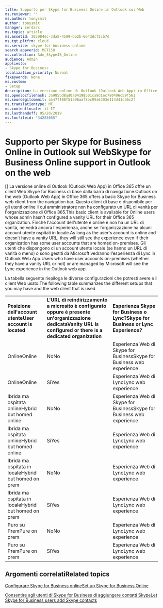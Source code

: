 ```yaml
---
title: Supporto per Skype for Business Online in Outlook sul Web
ms.reviewer: ''
ms.author: tonysmit
author: tonysmit
manager: serdars
ms.topic: article
ms.assetid: 305984ec-3da8-4509-bb2b-6643dcf2cb7d
ms.tgt.pltfrm: cloud
ms.service: skype-for-business-online
search.appverid: MET150
ms.collection: Adm_Skype4B_Online
audience: Admin
appliesto:
- Skype for Business
localization_priority: Normal
f1keywords: None
ms.custom:
- Setup
description: La versione online di Outlook (Outlook Web App) in Office 365 offre un client Web Skype for Business di base dalla barra di navigazione. Questo client di base è disponibile per gli utenti online il cui amministratore non ha configurato un URL di vanità per l'organizzazione di Office 365. Finché l'account dell'utente è online e non ha un URL di vanità, ne vedrà ancora l'esperienza, anche se l'organizzazione ha alcuni account utente ospitati in locale. Gli utenti che dispongono di un account utente locale (se hanno un URL di vanità o meno) o sono gestiti da Microsoft vedranno l'esperienza di Lync in Outlook Web App.
ms.openlocfilehash: 3a985bd8ad0a04198501ca8d1ec780496c59f561
ms.sourcegitcommit: ab47ff88f51a96aaf8bc99a6303e114d41ca5c2f
ms.translationtype: MT
ms.contentlocale: it-IT
ms.lasthandoff: 05/20/2019
ms.locfileid: "34285085"
---
```

# <a name="skype-for-business-online-support-in-outlook-on-the-web"></a><span data-ttu-id="0941e-106">Supporto per Skype for Business Online in Outlook sul Web</span><span class="sxs-lookup"><span data-stu-id="0941e-106">Skype for Business Online support in Outlook on the web</span></span>

<span data-ttu-id="0941e-107">[] La versione online di Outlook (Outlook Web App) in Office 365 offre un client Web Skype for Business di base dalla barra di navigazione.</span><span class="sxs-lookup"><span data-stu-id="0941e-107">Outlook on the web (Outlook Web App) in Office 365 offers a basic Skype for Business web client from the navigation bar.</span></span> <span data-ttu-id="0941e-108">Questo client di base è disponibile per gli utenti online il cui amministratore non ha configurato un URL di vanità per l'organizzazione di Office 365.</span><span class="sxs-lookup"><span data-stu-id="0941e-108">This basic client is available for Online users whose admin hasn't configured a vanity URL for their Office 365 organization.</span></span> <span data-ttu-id="0941e-109">Finché l'account dell'utente è online e non ha un URL di vanità, ne vedrà ancora l'esperienza, anche se l'organizzazione ha alcuni account utente ospitati in locale.</span><span class="sxs-lookup"><span data-stu-id="0941e-109">As long as the user's account is online and doesn't have a vanity URL, they will still see the experience even if their organization has some user accounts that are homed on-premises.</span></span> <span data-ttu-id="0941e-110">Gli utenti che dispongono di un account utente locale (se hanno un URL di vanità o meno) o sono gestiti da Microsoft vedranno l'esperienza di Lync in Outlook Web App.</span><span class="sxs-lookup"><span data-stu-id="0941e-110">Users who have user accounts on-premises (whether they have a vanity URL or not) or are managed by Microsoft will see the Lync experience in the Outlook web app.</span></span>
  
<span data-ttu-id="0941e-111">La tabella seguente riepiloga le diverse configurazioni che potresti avere e il client Web usato.</span><span class="sxs-lookup"><span data-stu-id="0941e-111">The following table summarizes the different setups that you may have and the web client that is used.</span></span>
  
||||
|:-----|:-----|:-----|
|<span data-ttu-id="0941e-112">**Posizione dell'account utente**</span><span class="sxs-lookup"><span data-stu-id="0941e-112">**User account is located**</span></span> <br/> |<span data-ttu-id="0941e-113">**L'URL di reindirizzamento a microsito è configurato oppure è presente un'organizzazione dedicata**</span><span class="sxs-lookup"><span data-stu-id="0941e-113">**Vanity URL is configured or there is a dedicated organization**</span></span> <br/> |<span data-ttu-id="0941e-114">**Esperienza Skype for Business o Lync?**</span><span class="sxs-lookup"><span data-stu-id="0941e-114">**Skype for Business or Lync Experience?**</span></span> <br/> |
|<span data-ttu-id="0941e-115">Online</span><span class="sxs-lookup"><span data-stu-id="0941e-115">Online</span></span>  <br/> |<span data-ttu-id="0941e-116">No</span><span class="sxs-lookup"><span data-stu-id="0941e-116">No</span></span>  <br/> |<span data-ttu-id="0941e-117">Esperienza Web di Skype for Business</span><span class="sxs-lookup"><span data-stu-id="0941e-117">Skype for Business web experience</span></span>  <br/> |
|<span data-ttu-id="0941e-118">Online</span><span class="sxs-lookup"><span data-stu-id="0941e-118">Online</span></span>  <br/> |<span data-ttu-id="0941e-119">Sì</span><span class="sxs-lookup"><span data-stu-id="0941e-119">Yes</span></span>  <br/> |<span data-ttu-id="0941e-120">Esperienza Web di Lync</span><span class="sxs-lookup"><span data-stu-id="0941e-120">Lync web experience</span></span>  <br/> |
|<span data-ttu-id="0941e-121">Ibrida ma ospitata online</span><span class="sxs-lookup"><span data-stu-id="0941e-121">Hybrid but homed online</span></span>  <br/> |<span data-ttu-id="0941e-122">No</span><span class="sxs-lookup"><span data-stu-id="0941e-122">No</span></span>  <br/> |<span data-ttu-id="0941e-123">Esperienza Web di Skype for Business</span><span class="sxs-lookup"><span data-stu-id="0941e-123">Skype for Business web experience</span></span>  <br/> |
|<span data-ttu-id="0941e-124">Ibrida ma ospitata online</span><span class="sxs-lookup"><span data-stu-id="0941e-124">Hybrid but homed online</span></span>  <br/> |<span data-ttu-id="0941e-125">Sì</span><span class="sxs-lookup"><span data-stu-id="0941e-125">Yes</span></span>  <br/> |<span data-ttu-id="0941e-126">Esperienza Web di Lync</span><span class="sxs-lookup"><span data-stu-id="0941e-126">Lync web experience</span></span>  <br/> |
|<span data-ttu-id="0941e-127">Ibrida ma ospitata in locale</span><span class="sxs-lookup"><span data-stu-id="0941e-127">Hybrid but homed on prem</span></span>  <br/> |<span data-ttu-id="0941e-128">No</span><span class="sxs-lookup"><span data-stu-id="0941e-128">No</span></span>  <br/> |<span data-ttu-id="0941e-129">Esperienza Web di Lync</span><span class="sxs-lookup"><span data-stu-id="0941e-129">Lync web experience</span></span>  <br/> |
|<span data-ttu-id="0941e-130">Ibrida ma ospitata in locale</span><span class="sxs-lookup"><span data-stu-id="0941e-130">Hybrid but homed on prem</span></span>  <br/> |<span data-ttu-id="0941e-131">Sì</span><span class="sxs-lookup"><span data-stu-id="0941e-131">Yes</span></span>  <br/> |<span data-ttu-id="0941e-132">Esperienza Web di Lync</span><span class="sxs-lookup"><span data-stu-id="0941e-132">Lync web experience</span></span>  <br/> |
|<span data-ttu-id="0941e-133">Puro su Prem</span><span class="sxs-lookup"><span data-stu-id="0941e-133">Pure on prem</span></span>  <br/> |<span data-ttu-id="0941e-134">No</span><span class="sxs-lookup"><span data-stu-id="0941e-134">No</span></span>  <br/> |<span data-ttu-id="0941e-135">Esperienza Web di Lync</span><span class="sxs-lookup"><span data-stu-id="0941e-135">Lync web experience</span></span>  <br/> |
|<span data-ttu-id="0941e-136">Puro su Prem</span><span class="sxs-lookup"><span data-stu-id="0941e-136">Pure on prem</span></span>  <br/> |<span data-ttu-id="0941e-137">Sì</span><span class="sxs-lookup"><span data-stu-id="0941e-137">Yes</span></span>  <br/> |<span data-ttu-id="0941e-138">Esperienza Web di Lync</span><span class="sxs-lookup"><span data-stu-id="0941e-138">Lync web experience</span></span>  <br/> |
   

## <a name="related-topics"></a><span data-ttu-id="0941e-139">Argomenti correlati</span><span class="sxs-lookup"><span data-stu-id="0941e-139">Related topics</span></span>
[<span data-ttu-id="0941e-140">Configurare Skype for Business online</span><span class="sxs-lookup"><span data-stu-id="0941e-140">Set up Skype for Business Online</span></span>](set-up-skype-for-business-online.md)

[<span data-ttu-id="0941e-141">Consentire agli utenti di Skype for Business di aggiungere contatti Skype</span><span class="sxs-lookup"><span data-stu-id="0941e-141">Let Skype for Business users add Skype contacts</span></span>](let-skype-for-business-users-add-skype-contacts.md)

  
 
